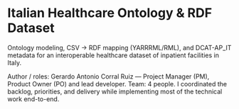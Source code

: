 # Italian Healthcare Ontology & RDF Dataset

Ontology modeling, CSV → RDF mapping (YARRRML/RML), and DCAT-AP_IT metadata for an interoperable healthcare dataset of inpatient facilities in Italy.

Author / roles: Gerardo Antonio Corral Ruiz — Project Manager (PM), Product Owner (PO) and lead developer.
Team: 4 people. I coordinated the backlog, priorities, and delivery while implementing most of the technical work end-to-end.
